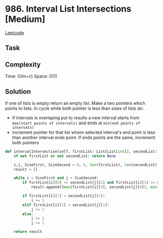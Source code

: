 # 986. Interval List Intersections [Medium]

[Leetcode](https://leetcode.com/problems/interval-list-intersections/description/)

## Task

>

## Complexity

Time: O(m+n)
Space: O(1)

## Solution

if one of lists is empty return an empty list.
Make a two pointers which points to lists. In cycle while both pointer is less than sizes of lists do:
- if intervals is overlaping put to results a new interval starts from `max(start points of intervals)` and ends at `min(end points of intervals)`
- increment pointer for that list where selected interval's end point is less than another interval ends point. If ends points are the same, increment both pointers

```python
def intervalIntersection(self, firstList: List[List[int]], secondList: List[List[int]]) -> List[List[int]]:
    if not firstList or not secondList: return None

    i,j, SizeFirst, SizeSecond = 0, 0, len(firstList), len(secondList)
    result = []

    while i < SizeFirst and j < SizeSecond:
        if firstList[i][0] <= secondList[j][1] and firstList[i][1] >= secondList[j][1]:
            result.append([max(firstList[i][0], secondList[j][0]), min(firstList[i][1], secondList[j][1])])

        if firstList[i][1] < secondList[j][1]:
            i += 1
        elif firstList[i][1] > secondList[j][1]:
            j += 1
        else:
            i += 1
            j += 1

    return result
```